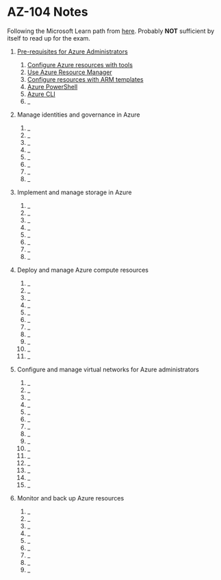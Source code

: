 # AZ-104 Notes

Following the Microsoft Learn path from [here](https://docs.microsoft.com/en-us/certifications/exams/az-104). Probably **NOT** sufficient by itself to read up for the exam.

1. [Pre-requisites for Azure Administrators](./1-6%20Prerequisites%20for%20Azure%20administrators/)
    1. [Configure Azure resources with tools](./1-6%20Prerequisites%20for%20Azure%20administrators/1%20Configure%20Azure%20resources%20with%20tools.md)
    1. [Use Azure Resource Manager](./1-6%20Prerequisites%20for%20Azure%20administrators/2%20Use%20Azure%20Resource%20Manager.md)
    1. [Configure resources with ARM templates](./1-6%20Prerequisites%20for%20Azure%20administrators/3%20Configure%20resources%20with%20ARM%20templates.md)
    1. [Azure PowerShell](./1-6%20Prerequisites%20for%20Azure%20administrators/4%20Azure%20PowerShell.md)
    1. [Azure CLI](./1-6%20Prerequisites%20for%20Azure%20administrators/5%20Azure%20CLI.md)
    1. _

1. Manage identities and governance in Azure
    1. _
    1. _
    1. _
    1. _
    1. _
    1. _
    1. _
    1. _

1. Implement and manage storage in Azure
    1. _
    1. _
    1. _
    1. _
    1. _
    1. _
    1. _
    1. _

1. Deploy and manage Azure compute resources
    1. _
    1. _
    1. _
    1. _
    1. _
    1. _
    1. _
    1. _
    1. _
    1. _
    1. _

1. Configure and manage virtual networks for Azure administrators
    1. _
    1. _
    1. _
    1. _
    1. _
    1. _
    1. _
    1. _
    1. _
    1. _
    1. _
    1. _
    1. _
    1. _
    1. _

1. Monitor and back up Azure resources
    1. _
    1. _
    1. _
    1. _
    1. _
    1. _
    1. _
    1. _
    1. _

